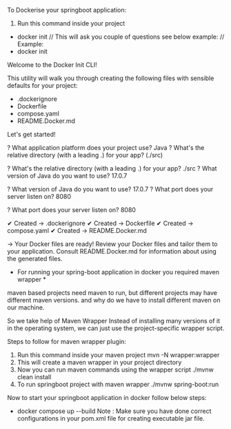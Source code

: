
To Dockerise your springboot application:
1. Run this command inside your project
- docker init
// This will ask you couple of questions see below example:
// Example:
- docker init

Welcome to the Docker Init CLI!

This utility will walk you through creating the following files with sensible defaults for your project:
- .dockerignore
- Dockerfile
- compose.yaml
- README.Docker.md

Let's get started!

? What application platform does your project use? Java
? What's the relative directory (with a leading .) for your app? (./src)

? What's the relative directory (with a leading .) for your app? ./src
? What version of Java do you want to use? 17.0.7

? What version of Java do you want to use? 17.0.7
? What port does your server listen on? 8080

? What port does your server listen on? 8080

✔ Created → .dockerignore
✔ Created → Dockerfile
✔ Created → compose.yaml
✔ Created → README.Docker.md

→ Your Docker files are ready!
Review your Docker files and tailor them to your application.
Consult README.Docker.md for information about using the generated files.

* For running your spring-boot application in docker you required maven wrapper *


maven based projects need maven to run, but different projects may have different maven versions.
and why do we have to install different maven on our machine.

So we take help of Maven Wrapper
Instead of installing many versions of it in the operating system, we can just use the project-specific wrapper script.

Steps to follow for maven wrapper plugin:
1. Run this command  inside your maven project
   mvn -N wrapper:wrapper
2. This will create a maven wrapper in your project directory
3. Now you can run maven commands using the wrapper script
   ./mvnw clean install
4. To run springboot project with maven wrapper
   ./mvnw spring-boot:run

Now to start your springboot application in docker follow below steps:
- docker compose up --build
Note : Make sure you have done correct configurations in your pom.xml file for creating executable jar file.
